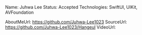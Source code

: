 Name: Juhwa Lee
Status: Accepted
Technologies: SwiftUI, UIKit, AVFoundation

AboutMeUrl: https://github.com/Juhwa-Lee1023
SourceUrl: https://github.com/Juhwa-Lee1023/Hangeul
VideoUrl: 

<!---
EXAMPLE
Name: John Appleseed
Status: Submitted <or> Winner <or> Distinguished <or> Rejected
Technologies: SwiftUI, RealityKit, CoreGraphic

AboutMeUrl: https://linkedin.com/in/johnappleseed
SourceUrl: https://github.com/johnappleseed/wwdc2025
VideoUrl: https://youtu.be/ABCDE123456
-->
